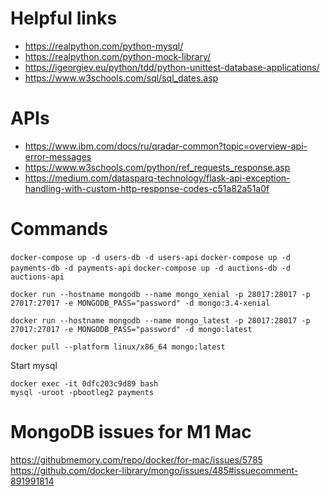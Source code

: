# Helpful links

* https://realpython.com/python-mysql/
* https://realpython.com/python-mock-library/
* https://igeorgiev.eu/python/tdd/python-unittest-database-applications/
* https://www.w3schools.com/sql/sql_dates.asp


# APIs

* https://www.ibm.com/docs/ru/qradar-common?topic=overview-api-error-messages
* https://www.w3schools.com/python/ref_requests_response.asp
* https://medium.com/datasparq-technology/flask-api-exception-handling-with-custom-http-response-codes-c51a82a51a0f

# Commands

`docker-compose up -d users-db -d users-api`
`docker-compose up -d payments-db -d payments-api`
`docker-compose up -d auctions-db -d auctions-api `

`docker run --hostname mongodb --name mongo_xenial -p 28017:28017 -p 27017:27017 -e MONGODB_PASS="password" -d mongo:3.4-xenial`

`docker run --hostname mongodb --name mongo_latest -p 28017:28017 -p 27017:27017 -e MONGODB_PASS="password" -d mongo:latest`

`docker pull --platform linux/x86_64 mongo:latest`

Start mysql

```
docker exec -it 0dfc203c9d89 bash
mysql -uroot -pbootleg2 payments

```

# MongoDB issues for M1 Mac

https://githubmemory.com/repo/docker/for-mac/issues/5785
https://github.com/docker-library/mongo/issues/485#issuecomment-891991814
